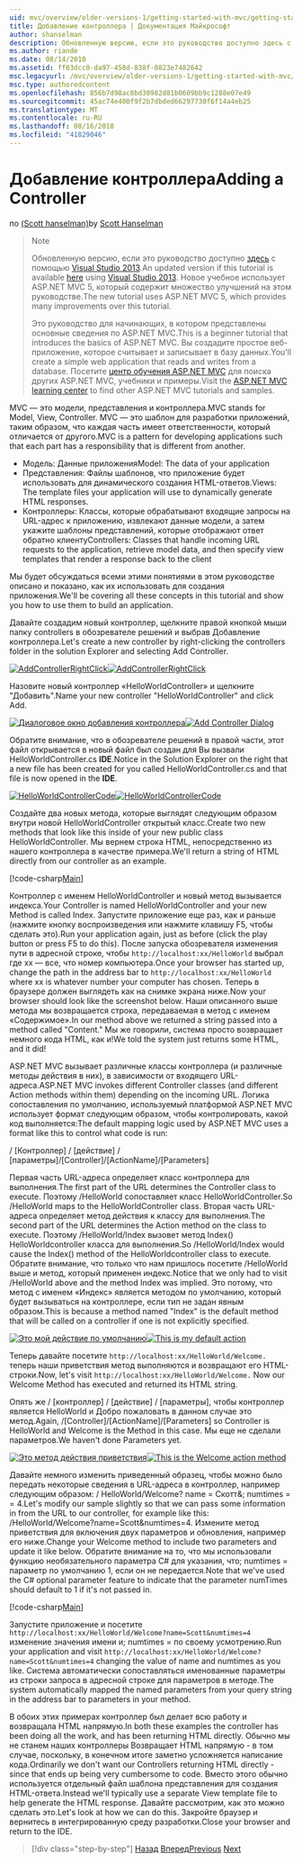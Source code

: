 ```yaml
---
uid: mvc/overview/older-versions-1/getting-started-with-mvc/getting-started-with-mvc-part2
title: Добавление контроллера | Документация Майкрософт
author: shanselman
description: Обновленную версию, если это руководство доступно здесь с помощью Visual Studio 2013. Новое учебное использует ASP.NET MVC 5, который обеспечивает множество улучшений t...
ms.author: riande
ms.date: 08/14/2010
ms.assetid: ff03dcc0-da97-458d-838f-0823e7482642
msc.legacyurl: /mvc/overview/older-versions-1/getting-started-with-mvc/getting-started-with-mvc-part2
msc.type: authoredcontent
ms.openlocfilehash: 856b7d98ac8bd30982d81b0609bb9c1288e07e49
ms.sourcegitcommit: 45ac74e400f9f2b7dbded66297730f6f14a4eb25
ms.translationtype: MT
ms.contentlocale: ru-RU
ms.lasthandoff: 08/16/2018
ms.locfileid: "41829046"
---
```

<a name="adding-a-controller"></a><span data-ttu-id="e1f90-104">Добавление контроллера</span><span class="sxs-lookup"><span data-stu-id="e1f90-104">Adding a Controller</span></span>
====================
<span data-ttu-id="e1f90-105">по [(Scott hanselman)](https://github.com/shanselman)</span><span class="sxs-lookup"><span data-stu-id="e1f90-105">by [Scott Hanselman](https://github.com/shanselman)</span></span>

> > [!NOTE]
> > <span data-ttu-id="e1f90-106">Обновленную версию, если это руководство доступно [здесь](../../getting-started/introduction/getting-started.md) с помощью [Visual Studio 2013](https://www.microsoft.com/visualstudio/eng/2013-downloads).</span><span class="sxs-lookup"><span data-stu-id="e1f90-106">An updated version if this tutorial is available [here](../../getting-started/introduction/getting-started.md) using [Visual Studio 2013](https://www.microsoft.com/visualstudio/eng/2013-downloads).</span></span> <span data-ttu-id="e1f90-107">Новое учебное использует ASP.NET MVC 5, который содержит множество улучшений на этом руководстве.</span><span class="sxs-lookup"><span data-stu-id="e1f90-107">The new tutorial uses ASP.NET MVC 5, which provides many improvements over this tutorial.</span></span>
> 
> 
> <span data-ttu-id="e1f90-108">Это руководство для начинающих, в котором представлены основные сведения по ASP.NET MVC.</span><span class="sxs-lookup"><span data-stu-id="e1f90-108">This is a beginner tutorial that introduces the basics of ASP.NET MVC.</span></span> <span data-ttu-id="e1f90-109">Вы создадите простое веб-приложение, которое считывает и записывает в базу данных.</span><span class="sxs-lookup"><span data-stu-id="e1f90-109">You'll create a simple web application that reads and writes from a database.</span></span> <span data-ttu-id="e1f90-110">Посетите [центр обучения ASP.NET MVC](../../../index.md) для поиска других ASP.NET MVC, учебники и примеры.</span><span class="sxs-lookup"><span data-stu-id="e1f90-110">Visit the [ASP.NET MVC learning center](../../../index.md) to find other ASP.NET MVC tutorials and samples.</span></span>


<span data-ttu-id="e1f90-111">MVC — это модели, представления и контроллера.</span><span class="sxs-lookup"><span data-stu-id="e1f90-111">MVC stands for Model, View, Controller.</span></span> <span data-ttu-id="e1f90-112">MVC — это шаблон для разработки приложений, таким образом, что каждая часть имеет ответственности, который отличается от другого.</span><span class="sxs-lookup"><span data-stu-id="e1f90-112">MVC is a pattern for developing applications such that each part has a responsibility that is different from another.</span></span>

- <span data-ttu-id="e1f90-113">Модель: Данные приложения</span><span class="sxs-lookup"><span data-stu-id="e1f90-113">Model: The data of your application</span></span>
- <span data-ttu-id="e1f90-114">Представления: Файлы шаблонов, что приложение будет использовать для динамического создания HTML-ответов.</span><span class="sxs-lookup"><span data-stu-id="e1f90-114">Views: The template files your application will use to dynamically generate HTML responses.</span></span>
- <span data-ttu-id="e1f90-115">Контроллеры: Классы, которые обрабатывают входящие запросы на URL-адрес к приложению, извлекают данные модели, а затем укажите шаблоны представлений, которые отображают ответ обратно клиенту</span><span class="sxs-lookup"><span data-stu-id="e1f90-115">Controllers: Classes that handle incoming URL requests to the application, retrieve model data, and then specify view templates that render a response back to the client</span></span>

<span data-ttu-id="e1f90-116">Мы будет обсуждаться всеми этими понятиями в этом руководстве описано и показано, как их использовать для создания приложения.</span><span class="sxs-lookup"><span data-stu-id="e1f90-116">We'll be covering all these concepts in this tutorial and show you how to use them to build an application.</span></span>

<span data-ttu-id="e1f90-117">Давайте создадим новый контроллер, щелкните правой кнопкой мыши папку controllers в обозревателе решений и выбрав Добавление контроллера.</span><span class="sxs-lookup"><span data-stu-id="e1f90-117">Let's create a new controller by right-clicking the controllers folder in the solution Explorer and selecting Add Controller.</span></span>

<span data-ttu-id="e1f90-118">[![AddControllerRightClick](getting-started-with-mvc-part2/_static/image2.png)](getting-started-with-mvc-part2/_static/image1.png)</span><span class="sxs-lookup"><span data-stu-id="e1f90-118">[![AddControllerRightClick](getting-started-with-mvc-part2/_static/image2.png)](getting-started-with-mvc-part2/_static/image1.png)</span></span>

<span data-ttu-id="e1f90-119">Назовите новый контроллер «HelloWorldController» и щелкните "Добавить".</span><span class="sxs-lookup"><span data-stu-id="e1f90-119">Name your new controller "HelloWorldController" and click Add.</span></span>

<span data-ttu-id="e1f90-120">[![Диалоговое окно добавления контроллера](getting-started-with-mvc-part2/_static/image4.png)](getting-started-with-mvc-part2/_static/image3.png)</span><span class="sxs-lookup"><span data-stu-id="e1f90-120">[![Add Controller Dialog](getting-started-with-mvc-part2/_static/image4.png)](getting-started-with-mvc-part2/_static/image3.png)</span></span>

<span data-ttu-id="e1f90-121">Обратите внимание, что в обозревателе решений в правой части, этот файл открывается в новый файл был создан для Вы вызвали HelloWorldController.cs **IDE**.</span><span class="sxs-lookup"><span data-stu-id="e1f90-121">Notice in the Solution Explorer on the right that a new file has been created for you called HelloWorldController.cs and that file is now opened in the **IDE**.</span></span>

<span data-ttu-id="e1f90-122">[![HelloWorldControllerCode](getting-started-with-mvc-part2/_static/image6.png)](getting-started-with-mvc-part2/_static/image5.png)</span><span class="sxs-lookup"><span data-stu-id="e1f90-122">[![HelloWorldControllerCode](getting-started-with-mvc-part2/_static/image6.png)](getting-started-with-mvc-part2/_static/image5.png)</span></span>

<span data-ttu-id="e1f90-123">Создайте два новых метода, которые выглядят следующим образом внутри новой HelloWorldController открытый класс.</span><span class="sxs-lookup"><span data-stu-id="e1f90-123">Create two new methods that look like this inside of your new public class HelloWorldController.</span></span> <span data-ttu-id="e1f90-124">Мы вернем строка HTML, непосредственно из нашего контроллера в качестве примера.</span><span class="sxs-lookup"><span data-stu-id="e1f90-124">We'll return a string of HTML directly from our controller as an example.</span></span>

[!code-csharp[Main](getting-started-with-mvc-part2/samples/sample1.cs)]

<span data-ttu-id="e1f90-125">Контроллер с именем HelloWorldController и новый метод вызывается индекса.</span><span class="sxs-lookup"><span data-stu-id="e1f90-125">Your Controller is named HelloWorldController and your new Method is called Index.</span></span> <span data-ttu-id="e1f90-126">Запустите приложение еще раз, как и раньше (нажмите кнопку воспроизведения или нажмите клавишу F5, чтобы сделать это).</span><span class="sxs-lookup"><span data-stu-id="e1f90-126">Run your application again, just as before (click the play button or press F5 to do this).</span></span> <span data-ttu-id="e1f90-127">После запуска обозревателя изменения пути в адресной строке, чтобы `http://localhost:xx/HelloWorld` выбрал где xx — все, что номер компьютера.</span><span class="sxs-lookup"><span data-stu-id="e1f90-127">Once your browser has started up, change the path in the address bar to `http://localhost:xx/HelloWorld` where xx is whatever number your computer has chosen.</span></span> <span data-ttu-id="e1f90-128">Теперь в браузере должен выглядеть как на снимке экрана ниже.</span><span class="sxs-lookup"><span data-stu-id="e1f90-128">Now your browser should look like the screenshot below.</span></span> <span data-ttu-id="e1f90-129">Наши описанного выше метода мы возвращается строка, передаваемая в метод с именем «Содержимое».</span><span class="sxs-lookup"><span data-stu-id="e1f90-129">In our method above we returned a string passed into a method called "Content."</span></span> <span data-ttu-id="e1f90-130">Мы же говорили, система просто возвращает немного кода HTML, как и!</span><span class="sxs-lookup"><span data-stu-id="e1f90-130">We told the system just returns some HTML, and it did!</span></span>

<span data-ttu-id="e1f90-131">ASP.NET MVC вызывает различные классы контроллера (и различные методы действия в них), в зависимости от входящего URL-адреса.</span><span class="sxs-lookup"><span data-stu-id="e1f90-131">ASP.NET MVC invokes different Controller classes (and different Action methods within them) depending on the incoming URL.</span></span> <span data-ttu-id="e1f90-132">Логика сопоставления по умолчанию, используемый платформой ASP.NET MVC использует формат следующим образом, чтобы контролировать, какой код выполняется:</span><span class="sxs-lookup"><span data-stu-id="e1f90-132">The default mapping logic used by ASP.NET MVC uses a format like this to control what code is run:</span></span>

<span data-ttu-id="e1f90-133">/ [Контроллер] / [действие] / [параметры]</span><span class="sxs-lookup"><span data-stu-id="e1f90-133">/[Controller]/[ActionName]/[Parameters]</span></span>

<span data-ttu-id="e1f90-134">Первая часть URL-адреса определяет класс контроллера для выполнения.</span><span class="sxs-lookup"><span data-stu-id="e1f90-134">The first part of the URL determines the Controller class to execute.</span></span> <span data-ttu-id="e1f90-135">Поэтому /HelloWorld сопоставляет класс HelloWorldController.</span><span class="sxs-lookup"><span data-stu-id="e1f90-135">So /HelloWorld maps to the HelloWorldController class.</span></span> <span data-ttu-id="e1f90-136">Вторая часть URL-адреса определяет метод действия к классу для выполнения.</span><span class="sxs-lookup"><span data-stu-id="e1f90-136">The second part of the URL determines the Action method on the class to execute.</span></span> <span data-ttu-id="e1f90-137">Поэтому /HelloWorld/Index вызовет метод Index() HelloWorldcontroller класса для выполнения.</span><span class="sxs-lookup"><span data-stu-id="e1f90-137">So /HelloWorld/Index would cause the Index() method of the HelloWorldcontroller class to execute.</span></span> <span data-ttu-id="e1f90-138">Обратите внимание, что только что нам пришлось посетите /HelloWorld выше и метод, который применен индекс.</span><span class="sxs-lookup"><span data-stu-id="e1f90-138">Notice that we only had to visit /HelloWorld above and the method Index was implied.</span></span> <span data-ttu-id="e1f90-139">Это потому, что метод с именем «Индекс» является методом по умолчанию, который будет вызываться на контроллере, если тип не задан явным образом.</span><span class="sxs-lookup"><span data-stu-id="e1f90-139">This is because a method named "Index" is the default method that will be called on a controller if one is not explicitly specified.</span></span>

<span data-ttu-id="e1f90-140">[![Это мой действие по умолчанию](getting-started-with-mvc-part2/_static/image8.png)](getting-started-with-mvc-part2/_static/image7.png)</span><span class="sxs-lookup"><span data-stu-id="e1f90-140">[![This is my default action](getting-started-with-mvc-part2/_static/image8.png)](getting-started-with-mvc-part2/_static/image7.png)</span></span>

<span data-ttu-id="e1f90-141">Теперь давайте посетите `http://localhost:xx/HelloWorld/Welcome.` теперь наши приветствия метод выполняются и возвращают его HTML-строки.</span><span class="sxs-lookup"><span data-stu-id="e1f90-141">Now, let's visit `http://localhost:xx/HelloWorld/Welcome.` Now our Welcome Method has executed and returned its HTML string.</span></span>

<span data-ttu-id="e1f90-142">Опять же / [контроллер] / [действие] / [параметры], чтобы контроллер является HelloWorld и Добро пожаловать в данном случае это метод.</span><span class="sxs-lookup"><span data-stu-id="e1f90-142">Again, /[Controller]/[ActionName]/[Parameters] so Controller is HelloWorld and Welcome is the Method in this case.</span></span> <span data-ttu-id="e1f90-143">Мы еще не сделали параметров.</span><span class="sxs-lookup"><span data-stu-id="e1f90-143">We haven't done Parameters yet.</span></span>

<span data-ttu-id="e1f90-144">[![Это метод действия приветствия](getting-started-with-mvc-part2/_static/image10.png)](getting-started-with-mvc-part2/_static/image9.png)</span><span class="sxs-lookup"><span data-stu-id="e1f90-144">[![This is the Welcome action method](getting-started-with-mvc-part2/_static/image10.png)](getting-started-with-mvc-part2/_static/image9.png)</span></span>

<span data-ttu-id="e1f90-145">Давайте немного изменить приведенный образец, чтобы можно было передать некоторые сведения в URL-адреса в контроллер, например следующим образом: / HelloWorld/Welcome? name = Скотт&amp;; numtimes = = 4.</span><span class="sxs-lookup"><span data-stu-id="e1f90-145">Let's modify our sample slightly so that we can pass some information in from the URL to our controller, for example like this: /HelloWorld/Welcome?name=Scott&amp;numtimes=4.</span></span> <span data-ttu-id="e1f90-146">Измените метод приветствия для включения двух параметров и обновления, например его ниже.</span><span class="sxs-lookup"><span data-stu-id="e1f90-146">Change your Welcome method to include two parameters and update it like below.</span></span> <span data-ttu-id="e1f90-147">Обратите внимание на то, что мы использовали функцию необязательного параметра C# для указания, что; numtimes = параметр по умолчанию 1, если он не передается.</span><span class="sxs-lookup"><span data-stu-id="e1f90-147">Note that we've used the C# optional parameter feature to indicate that the parameter numTimes should default to 1 if it's not passed in.</span></span>

[!code-csharp[Main](getting-started-with-mvc-part2/samples/sample2.cs)]

<span data-ttu-id="e1f90-148">Запустите приложение и посетите `http://localhost:xx/HelloWorld/Welcome?name=Scott&numtimes=4` изменение значения имени и; numtimes = по своему усмотрению.</span><span class="sxs-lookup"><span data-stu-id="e1f90-148">Run your application and visit `http://localhost:xx/HelloWorld/Welcome?name=Scott&numtimes=4` changing the value of name and numtimes as you like.</span></span> <span data-ttu-id="e1f90-149">Система автоматически сопоставляться именованные параметры из строки запроса в адресной строке для параметров в методе.</span><span class="sxs-lookup"><span data-stu-id="e1f90-149">The system automatically mapped the named parameters from your query string in the address bar to parameters in your method.</span></span>

<span data-ttu-id="e1f90-150">В обоих этих примерах контроллер был делает всю работу и возвращала HTML напрямую.</span><span class="sxs-lookup"><span data-stu-id="e1f90-150">In both these examples the controller has been doing all the work, and has been returning HTML directly.</span></span> <span data-ttu-id="e1f90-151">Обычно мы не станем наших контроллеры Возвращает HTML напрямую - в том случае, поскольку, в конечном итоге заметно усложняется написание кода.</span><span class="sxs-lookup"><span data-stu-id="e1f90-151">Ordinarily we don't want our Controllers returning HTML directly - since that ends up being very cumbersome to code.</span></span> <span data-ttu-id="e1f90-152">Вместо этого обычно используется отдельный файл шаблона представления для создания HTML-ответа.</span><span class="sxs-lookup"><span data-stu-id="e1f90-152">Instead we'll typically use a separate View template file to help generate the HTML response.</span></span> <span data-ttu-id="e1f90-153">Давайте рассмотрим, как это можно сделать это.</span><span class="sxs-lookup"><span data-stu-id="e1f90-153">Let's look at how we can do this.</span></span> <span data-ttu-id="e1f90-154">Закройте браузер и вернитесь в интегрированную среду разработки.</span><span class="sxs-lookup"><span data-stu-id="e1f90-154">Close your browser and return to the IDE.</span></span>

> [!div class="step-by-step"]
> <span data-ttu-id="e1f90-155">[Назад](getting-started-with-mvc-part1.md)
> [Вперед](getting-started-with-mvc-part3.md)</span><span class="sxs-lookup"><span data-stu-id="e1f90-155">[Previous](getting-started-with-mvc-part1.md)
[Next](getting-started-with-mvc-part3.md)</span></span>
